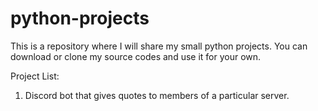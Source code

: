 # python-projects
This is a repository where I will share my small python projects. You can download or clone my source codes and use it for your own.

Project List:

1) Discord bot that gives quotes to members of a particular server.
